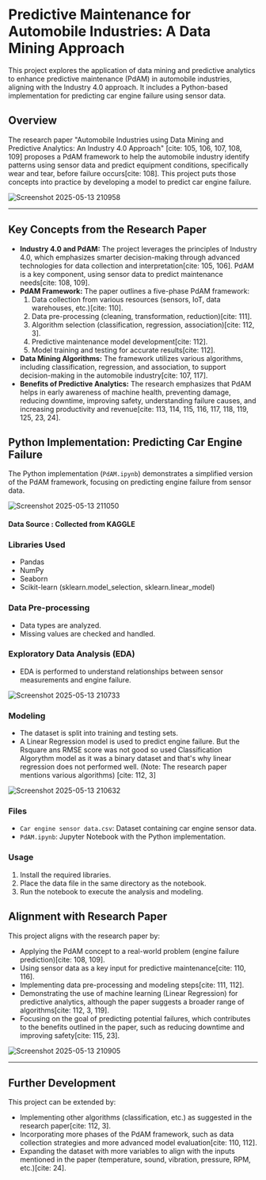 # Predictive Maintenance for Automobile Industries: A Data Mining Approach

This project explores the application of data mining and predictive analytics to enhance predictive maintenance (PdAM) in automobile industries, aligning with the Industry 4.0 approach. It includes a Python-based implementation for predicting car engine failure using sensor data.

## Overview

The research paper "Automobile Industries using Data Mining and Predictive Analytics: An Industry 4.0 Approach" [cite: 105, 106, 107, 108, 109] proposes a PdAM framework to help the automobile industry identify patterns using sensor data and predict equipment conditions, specifically wear and tear, before failure occurs[cite: 108]. This project puts those concepts into practice by developing a model to predict car engine failure.

![Screenshot 2025-05-13 210958](https://github.com/user-attachments/assets/ff708992-7a2c-4eff-98d1-89460c324a87)

---------------------------------------------------------------------------------------------------------------------------------------------------------------------------------------------------------------------

## Key Concepts from the Research Paper

-   **Industry 4.0 and PdAM:** The project leverages the principles of Industry 4.0, which emphasizes smarter decision-making through advanced technologies for data collection and interpretation[cite: 105, 106]. PdAM is a key component, using sensor data to predict maintenance needs[cite: 108, 109].
-   **PdAM Framework:** The paper outlines a five-phase PdAM framework:
    1.  Data collection from various resources (sensors, IoT, data warehouses, etc.)[cite: 110].
    2.  Data pre-processing (cleaning, transformation, reduction)[cite: 111].
    3.  Algorithm selection (classification, regression, association)[cite: 112, 3].
    4.  Predictive maintenance model development[cite: 112].
    5.  Model training and testing for accurate results[cite: 112].
-   **Data Mining Algorithms:** The framework utilizes various algorithms, including classification, regression, and association, to support decision-making in the automobile industry[cite: 107, 117].
-   **Benefits of Predictive Analytics:** The research emphasizes that PdAM helps in early awareness of machine health, preventing damage, reducing downtime, improving safety, understanding failure causes, and increasing productivity and revenue[cite: 113, 114, 115, 116, 117, 118, 119, 125, 23, 24].

## Python Implementation: Predicting Car Engine Failure

The Python implementation (`PdAM.ipynb`) demonstrates a simplified version of the PdAM framework, focusing on predicting engine failure from sensor data.

![Screenshot 2025-05-13 211050](https://github.com/user-attachments/assets/ce50331a-8fe2-4f4f-aff2-476a5e46a416)

#### Data Source : Collected from KAGGLE

### Libraries Used

-   Pandas
-   NumPy
-   Seaborn
-   Scikit-learn (sklearn.model\_selection, sklearn.linear\_model)

### Data Pre-processing

-   Data types are analyzed.
-   Missing values are checked and handled.

### Exploratory Data Analysis (EDA)

-   EDA is performed to understand relationships between sensor measurements and engine failure.

  ![Screenshot 2025-05-13 210733](https://github.com/user-attachments/assets/1a1ae95b-5aa5-4825-a208-d017306b22b2)


### Modeling

-   The dataset is split into training and testing sets.
-   A Linear Regression model is used to predict engine failure. But the Rsquare ans RMSE score was not good so used Classification Algorythm model as it was a binary dataset and that's why linear regression does not performed well. (Note: The research paper mentions various algorithms) [cite: 112, 3]

  ![Screenshot 2025-05-13 210632](https://github.com/user-attachments/assets/5cb98e6b-61ea-4d7e-8247-6b339246118b)


### Files

-   `Car engine sensor data.csv`: Dataset containing car engine sensor data.
-   `PdAM.ipynb`: Jupyter Notebook with the Python implementation.

### Usage

1.  Install the required libraries.
2.  Place the data file in the same directory as the notebook.
3.  Run the notebook to execute the analysis and modeling.

## Alignment with Research Paper

This project aligns with the research paper by:

-   Applying the PdAM concept to a real-world problem (engine failure prediction)[cite: 108, 109].
-   Using sensor data as a key input for predictive maintenance[cite: 110, 116].
-   Implementing data pre-processing and modeling steps[cite: 111, 112].
-   Demonstrating the use of machine learning (Linear Regression) for predictive analytics, although the paper suggests a broader range of algorithms[cite: 112, 3, 119].
-   Focusing on the goal of predicting potential failures, which contributes to the benefits outlined in the paper, such as reducing downtime and improving safety[cite: 115, 23].

![Screenshot 2025-05-13 210905](https://github.com/user-attachments/assets/317ff5c6-6478-438c-9874-9adc2d11bb4e)

---------------------------------------------------------------------------------------------------------------------------------------------------------------------------------------------------------------------

## Further Development

This project can be extended by:

-   Implementing other algorithms (classification, etc.) as suggested in the research paper[cite: 112, 3].
-   Incorporating more phases of the PdAM framework, such as data collection strategies and more advanced model evaluation[cite: 110, 112].
-   Expanding the dataset with more variables to align with the inputs mentioned in the paper (temperature, sound, vibration, pressure, RPM, etc.)[cite: 24].
